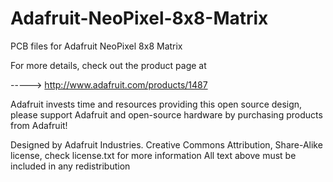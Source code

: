 Adafruit-NeoPixel-8x8-Matrix
============================

PCB files for Adafruit NeoPixel 8x8 Matrix

For more details, check out the product page at

-----> http://www.adafruit.com/products/1487

Adafruit invests time and resources providing this open source design, please support Adafruit and open-source hardware by purchasing products from Adafruit!

Designed by Adafruit Industries.
Creative Commons Attribution, Share-Alike license, check license.txt for more information All text above must be included in any redistribution